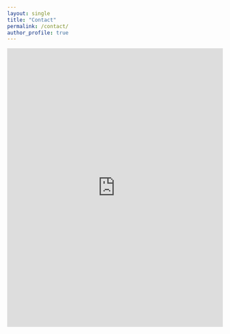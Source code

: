 ```yaml
---
layout: single
title: "Contact"
permalink: /contact/
author_profile: true
---
```


<iframe src="https://app.simplymeet.me/aliyalcinkaya/aliyalcinkaya-45-1754203259093?is_widget=1&view=compact&specific-meeting-type=1" style="width:100%; height:650px;" frameBorder="0" scrolling="yes"></iframe>
